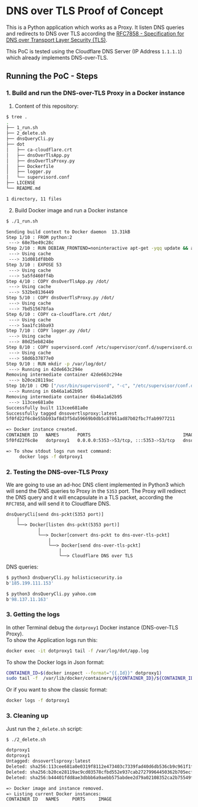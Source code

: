 # DNS over TLS Proof of Concept

This is a Python application which works as a Proxy. It listen DNS queries and redirects to DNS over TLS according the [RFC7858 - Specification for DNS over Transport Layer Security (TLS)](https://tools.ietf.org/html/rfc7858).

This PoC is tested using the Cloudflare DNS Server (IP Address `1.1.1.1`) which already implements DNS-over-TLS.

## Running the PoC - Steps

### 1. Build and run the DNS-over-TLS Proxy in a Docker instance

1. Content of this repository:
```sh
$ tree .
.
├── 1_run.sh
├── 2_delete.sh
├── dnsQueryCli.py
├── dot
│   ├── ca-cloudflare.crt
│   ├── dnsOverTlsApp.py
│   ├── dnsOverTlsProxy.py
│   ├── Dockerfile
│   ├── logger.py
│   └── supervisord.conf
├── LICENSE
└── README.md

1 directory, 11 files
```

2. Build Docker image and run a Docker instance
```sh
$ ./1_run.sh

Sending build context to Docker daemon  13.31kB
Step 1/10 : FROM python:2
 ---> 68e7be49c28c
Step 2/10 : RUN DEBIAN_FRONTEND=noninteractive apt-get -yqq update && apt-get -yqq install supervisor
 ---> Using cache
 ---> 31d081df8b0b
Step 3/10 : EXPOSE 53
 ---> Using cache
 ---> 5a5fd460ff4b
Step 4/10 : COPY dnsOverTlsApp.py /dot/
 ---> Using cache
 ---> 532be8136449
Step 5/10 : COPY dnsOverTlsProxy.py /dot/
 ---> Using cache
 ---> 7bd515678faa
Step 6/10 : COPY ca-cloudflare.crt /dot/
 ---> Using cache
 ---> 5aa1fc16ba93
Step 7/10 : COPY logger.py /dot/
 ---> Using cache
 ---> 80d25eb8248e
Step 8/10 : COPY supervisord.conf /etc/supervisor/conf.d/supervisord.conf
 ---> Using cache
 ---> 58d6b37877e0
Step 9/10 : RUN mkdir -p /var/log/dot/
 ---> Running in 42de663c294e
Removing intermediate container 42de663c294e
 ---> b20ce28119ac
Step 10/10 : CMD ["/usr/bin/supervisord", "-c", "/etc/supervisor/conf.d/supervisord.conf"]
 ---> Running in 6b46a1a62b95
Removing intermediate container 6b46a1a62b95
 ---> 113cee681a0e
Successfully built 113cee681a0e
Successfully tagged dnsovertlsproxy:latest
5f0fd22f6c8e55bb93af8d3f5da59669b0db5c87861ad87b02fbc7fab9977211

=> Docker instance created.
CONTAINER ID   NAMES       PORTS                                   IMAGE
5f0fd22f6c8e   dotproxy1   0.0.0.0:5353->53/tcp, :::5353->53/tcp   dnsovertlsproxy

=> To show stdout logs run next command: 
	 docker logs -f dotproxy1
```

### 2. Testing the DNS-over-TLS Proxy

We are going to use an ad-hoc DNS client implemented in Python3 which will send the DNS queries to Proxy in the `5353` port. The Proxy will redirect the DNS query and it will encapsulate in a TLS packet, according the `RFC7858`, and will send it to Cloudflare DNS.

```
dnsQueryCli[send dns-pckt(5353 port)]
    |                                                                                       
    └──> Docker[listen dns-pckt(5353 port)]
            |                                                                                       
            └──> Docker[convert dns-pckt to dns-over-tls-pckt]
                | 
                └──> Docker[send dns-over-tls-pckt]
                    | 
                    └──> Cloudflare DNS over TLS
```

DNS queries:
```sh
$ python3 dnsQueryCli.py holisticsecurity.io 
b'185.199.111.153'

$ python3 dnsQueryCli.py yahoo.com 
b'98.137.11.163'
```

### 3. Getting the logs

In other Terminal debug the `dotproxy1` Docker instance (DNS-over-TLS Proxy).  
To show the Application logs run this:
```sh
docker exec -it dotproxy1 tail -f /var/log/dot/app.log
```

To show the Docker logs in Json format:
```sh
CONTAINER_ID=$(docker inspect --format="{{.Id}}" dotproxy1)
sudo tail -f  /var/lib/docker/containers/${CONTAINER_ID}/${CONTAINER_ID}-json.log | jq
```

Or if you want to show the classic format:
```sh
docker logs -f dotproxy1
```

### 3. Cleaning up

Just run the `2_delete.sh` script:
```sh
$ ./2_delete.sh

dotproxy1
dotproxy1
Untagged: dnsovertlsproxy:latest
Deleted: sha256:113cee681a0e0319f8112e473403c7339fad40d6db536cb9c961f1fc8f3269aa
Deleted: sha256:b20ce28119ac9cd03578cfbd552e937cab27279964450362b705ecfa156cdcc6
Deleted: sha256:b44401fdd8ae3dbbb6a9aebb575abdee2d79a02108352ca2b75549f5018055e5

=> Docker image and instance removed.
=> Listing current Docker instances:
CONTAINER ID   NAMES     PORTS     IMAGE

```
